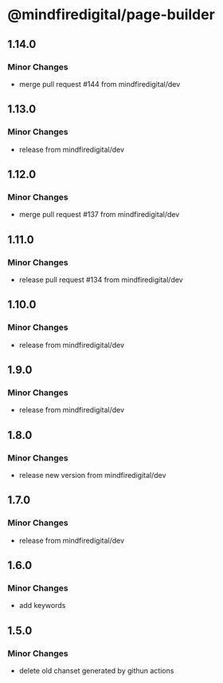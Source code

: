 # @mindfiredigital/page-builder

## 1.14.0

### Minor Changes

- merge pull request #144 from mindfiredigital/dev

## 1.13.0

### Minor Changes

- release from mindfiredigital/dev

## 1.12.0

### Minor Changes

- merge pull request #137 from mindfiredigital/dev

## 1.11.0

### Minor Changes

- release pull request #134 from mindfiredigital/dev

## 1.10.0

### Minor Changes

- release from mindfiredigital/dev

## 1.9.0

### Minor Changes

- release from mindfiredigital/dev

## 1.8.0

### Minor Changes

- release new version from mindfiredigital/dev

## 1.7.0

### Minor Changes

- release from mindfiredigital/dev

## 1.6.0

### Minor Changes

- add keywords

## 1.5.0

### Minor Changes

- delete old chanset generated by githun actions
